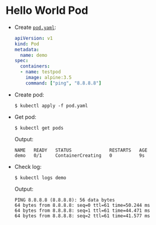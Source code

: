 # Hello World Pod
- Create [`pod.yaml`](pod.yaml):
  ```yaml
  apiVersion: v1
  kind: Pod
  metadata:
    name: demo
  spec:
    containers:
    - name: testpod
      image: alpine:3.5
      command: ["ping", "8.8.8.8"]
  ```
- Create pod:
  ```
  $ kubectl apply -f pod.yaml
  ```
- Get pod:
  ```
  $ kubectl get pods
  ```
  Output:
  ```
  NAME   READY   STATUS              RESTARTS   AGE
  demo   0/1     ContainerCreating   0          9s
  ```
- Check log:
  ```
  $ kubectl logs demo
  ```
  Output:
  ```
  PING 8.8.8.8 (8.8.8.8): 56 data bytes
  64 bytes from 8.8.8.8: seq=0 ttl=61 time=50.244 ms
  64 bytes from 8.8.8.8: seq=1 ttl=61 time=44.471 ms
  64 bytes from 8.8.8.8: seq=2 ttl=61 time=41.577 ms
  ```